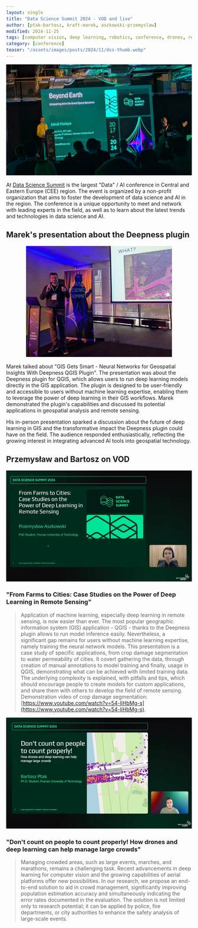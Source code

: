 ```yaml
---
layout: single
title: "Data Science Summit 2024 - VOD and live"
author: [ptak-bartosz, kraft-marek, aszkowski-przemyslaw]
modified: 2024-11-25
tags: [computer vision, deep learning, robotics, conference, drones, remote sensing]
category: [conference]
teaser: "/assets/images/posts/2024/11/dss-thumb.webp"
---
```


<p align="center">
    <img src="/assets/images/posts/2024/11/dss-head.webp" height="300px" />
</p>

At [Data Science Summit](https://main.dssconf.pl/) is the largest "Data" / AI conference in Central and Eastern Europe (CEE) region. The event is organized by a non-profit organization that aims to foster the development of data science and AI in the region. The conference is a unique opportunity to meet and network with leading experts in the field, as well as to learn about the latest trends and technologies in data science and AI.

## Marek's presentation about the Deepness plugin

<p align="center">
    <img src="/assets/images/posts/2024/11/dss-marek.webp" height="300px" />
</p>

Marek talked about "GIS Gets Smart - Neural Networks for Geospatial Insights With Deepness QGIS Plugin". The presentation was about the Deepness plugin for QGIS, which allows users to run deep learning models directly in the GIS application. The plugin is designed to be user-friendly and accessible to users without machine learning expertise, enabling them to leverage the power of deep learning in their GIS workflows. Marek demonstrated the plugin's capabilities and discussed its potential applications in geospatial analysis and remote sensing. 

His in-person presentation sparked a discussion about the future of deep learning in GIS and the transformative impact the Deepness plugin could have on the field. The audience responded enthusiastically, reflecting the growing interest in integrating advanced AI tools into geospatial technology.

## Przemysław and Bartosz on VOD

<p align="center">
    <img src="/assets/images/posts/2024/11/dss-przemek.webp" height="300px" />
</p>

### "From Farms to Cities: Case Studies on the Power of Deep Learning in Remote Sensing"

> Application of machine learning, especially deep learning in remote sensing, is now easier than ever. The most popular geographic information system (GIS) application - QGIS - thanks to the Deepness plugin allows to run model inference easily. Nevertheless, a significant gap remains for users without machine learning expertise, namely training the neural network models. This presentation is a case study of specific applications, from crop damage segmentation to water permeability of cities. It covert gathering the data, through creation of manual annotations to model training and finally, usage in QGIS, demonstrating what can be achieved with limited training data. The underlying complexity is explained, with pitfalls and tips, which should encourage people to create models for custom applications, and share them with others to develop the field of remote sensing. Demonstration video of crop damage segmentation: [https://www.youtube.com/watch?v=54-liHbMg-s](https://www.youtube.com/watch?v=54-liHbMg-s).

<p align="center">
    <img src="/assets/images/posts/2024/11/dss-bartosz.webp" height="300px" />
</p>

### "Don't count on people to count properly! How drones and deep learning can help manage large crowds"

> Managing crowded areas, such as large events, marches, and marathons, remains a challenging task. Recent advancements in deep learning for computer vision and the growing capabilities of aerial platforms offer new possibilities. In our research, we propose an end-to-end solution to aid in crowd management, significantly improving population estimation accuracy and simultaneously indicating the error rates documented in the evaluation. The solution is not limited only to research potential; it can be applied by police, fire departments, or city authorities to enhance the safety analysis of large-scale events.
